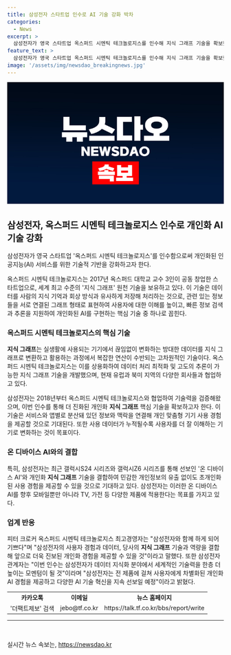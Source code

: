 ```yaml
---
title: 삼성전자 스타트업 인수로 AI 기술 강화 박차
categories:
  - News
excerpt: >
  삼성전자가 영국 스타트업 옥스퍼드 시멘틱 테크놀로지스를 인수해 지식 그래프 기술을 확보했다. 이 기술은 온 디바이스 AI와 결합하여 초개인화된 경험을 제공하는데 활용될 예정이다. 옥스퍼드 시멘틱 테크놀로지스는 세계 최고 수준의 지식 그래프 원천 기술을 보유하고 있으며, 삼성전자의 다양한 제품에 이 기술을 적용하는 목표를 가지고 있다. 또한, 이번 인수를 통해 사용자에게 차별화된 개인화 AI 경험을 제공하고 AI 기술 혁신을 할 예정이다.
feature_text: >
  삼성전자가 영국 스타트업 옥스퍼드 시멘틱 테크놀로지스를 인수해 지식 그래프 기술을 확보했다. 이 기술은 온 디바이스 AI와 결합하여 초개인화된 경험을 제공하는데 활용될 예정이다. 옥스퍼드 시멘틱 테크놀로지스는 세계 최고 수준의 지식 그래프 원천 기술을 보유하고 있으며, 삼성전자의 다양한 제품에 이 기술을 적용하는 목표를 가지고 있다. 또한, 이번 인수를 통해 사용자에게 차별화된 개인화 AI 경험을 제공하고 AI 기술 혁신을 할 예정이다.
image: '/assets/img/newsdao_breakingnews.jpg'
---
```


<p><img src="/assets/img/newsdao_breakingnews.jpg" alt="implanttips 속보" /></p>

<h2 data-ke-size="size26">삼성전자, 옥스퍼드 시멘틱 테크놀로지스 인수로 개인화 AI 기술 강화</h2>

<p data-ke-size="size16">삼성전자가 영국 스타트업 '옥스퍼드 시멘틱 테크놀로지스'를 인수함으로써 개인화된 인공지능(AI) 서비스를 위한 기술적 기반을 강화하고자 한다.</p>

<p data-ke-size="size16">옥스퍼드 시멘틱 테크놀로지스는 2017년 옥스퍼드 대학교 교수 3인이 공동 창업한 스타트업으로, 세계 최고 수준의 '지식 그래프' 원천 기술을 보유하고 있다. 이 기술은 데이터를 사람의 지식 기억과 회상 방식과 유사하게 저장해 처리하는 것으로, 관련 있는 정보들을 서로 연결된 그래프 형태로 표현하여 사용자에 대한 이해를 높이고, 빠른 정보 검색과 추론을 지원하여 개인화된 AI를 구현하는 핵심 기술 중 하나로 꼽힌다.</p>

<h3 data-ke-size="size24">옥스퍼드 시멘틱 테크놀로지스의 핵심 기술</h3>

<p data-ke-size="size16"><b>지식 그래프</b>는 실생활에 사용되는 기기에서 끊임없이 변화하는 방대한 데이터를 지식 그래프로 변환하고 활용하는 과정에서 복잡한 연산이 수반되는 고차원적인 기술이다. 옥스퍼드 시멘틱 테크놀로지스는 이를 상용화하여 데이터 처리 최적화 및 고도의 추론이 가능한 지식 그래프 기술을 개발했으며, 현재 유럽과 북미 지역의 다양한 회사들과 협업하고 있다.</p>

<p data-ke-size="size16">삼성전자는 2018년부터 옥스퍼드 시멘틱 테크놀로지스와 협업하여 기술력을 검증해왔으며, 이번 인수를 통해 더 진화된 개인화 <b>지식 그래프</b> 핵심 기술을 확보하고자 한다. 이 기술은 서비스와 앱별로 분산돼 있던 정보와 맥락을 연결해 개인 맞춤형 기기 사용 경험을 제공할 것으로 기대된다. 또한 사용 데이터가 누적될수록 사용자를 더 잘 이해하는 기기로 변화하는 것이 목표이다.</p>

<h3 data-ke-size="size24">온 디바이스 AI와의 결합</h3>

<p data-ke-size="size16">특히, 삼성전자는 최근 갤럭시S24 시리즈와 갤럭시Z6 시리즈를 통해 선보인 '온 디바이스 AI'와 개인화 <b>지식 그래프</b> 기술을 결합하여 민감한 개인정보의 유출 없이도 초개인화된 사용 경험을 제공할 수 있을 것으로 기대하고 있다. 삼성전자는 이러한 온 디바이스 AI를 향후 모바일뿐만 아니라 TV, 가전 등 다양한 제품에 적용한다는 목표를 가지고 있다.</p>

<h3 data-ke-size="size24">업계 반응</h3>

<p data-ke-size="size16">피터 크로커 옥스퍼드 시멘틱 테크놀로지스 최고경영자는 "삼성전자와 함께 하게 되어 기쁘다"며 "삼성전자의 사용자 경험과 데이터, 당사의 <b>지식 그래프</b> 기술과 역량을 결합해 앞으로 더욱 진보된 개인화 경험을 제공할 수 있을 것"이라고 말했다. 또한 삼성전자 관계자는 "이번 인수는 삼성전자가 데이터 지식화 분야에서 세계적인 기술력을 한층 더 높이는 모멘텀이 될 것"이라며 "삼성전자는 전 제품에 걸쳐 사용자에게 차별화된 개인화 AI 경험을 제공하고 다양한 AI 기술 혁신을 지속 선보일 예정"이라고 밝혔다.</p>

<table>
    <tr>
        <td style="text-align: center; height: 17px;"><b>카카오톡</b></td>
        <td style="text-align: center; height: 17px;"><b>이메일</b></td>
        <td style="text-align: center; height: 17px;"><b>뉴스 홈페이지</b></td>
    </tr>
    <tr>
        <td style="text-align: center; height: 17px;">'더팩트제보' 검색</td>
        <td style="text-align: center; height: 17px;">jebo@tf.co.kr</td>
        <td style="text-align: center; height: 17px;">https://talk.tf.co.kr/bbs/report/write</td>
    </tr>
</table>

<hr>

<p data-ke-size="size16">&nbsp;</p>
실시간 뉴스 속보는, <a href="https://newsdao.kr" rel="dofollow">https://newsdao.kr</a>


